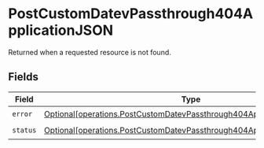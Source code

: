 # PostCustomDatevPassthrough404ApplicationJSON

Returned when a requested resource is not found.


## Fields

| Field                                                                                                                                                        | Type                                                                                                                                                         | Required                                                                                                                                                     | Description                                                                                                                                                  |
| ------------------------------------------------------------------------------------------------------------------------------------------------------------ | ------------------------------------------------------------------------------------------------------------------------------------------------------------ | ------------------------------------------------------------------------------------------------------------------------------------------------------------ | ------------------------------------------------------------------------------------------------------------------------------------------------------------ |
| `error`                                                                                                                                                      | [Optional[operations.PostCustomDatevPassthrough404ApplicationJSONError]](undefined/models/operations/postcustomdatevpassthrough404applicationjsonerror.md)   | :heavy_check_mark:                                                                                                                                           | N/A                                                                                                                                                          |
| `status`                                                                                                                                                     | [Optional[operations.PostCustomDatevPassthrough404ApplicationJSONStatus]](undefined/models/operations/postcustomdatevpassthrough404applicationjsonstatus.md) | :heavy_check_mark:                                                                                                                                           | N/A                                                                                                                                                          |